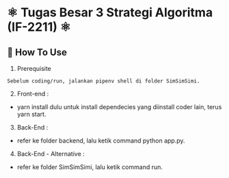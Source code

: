 # ⚛ Tugas Besar 3 Strategi Algoritma (IF-2211) ⚛

## 💢 How To Use
1. Prerequisite
```shell
Sebelum coding/run, jalankan pipenv shell di folder SimSimSimi.
```
2. Front-end : 
<ul>
  <li>yarn install dulu untuk install dependecies yang diinstall coder lain, terus yarn start.
  </li>
</ul>
    
3. Back-End : 
<ul>
  <li> refer ke folder backend, lalu ketik command python app.py.
  </li>
</ul>

4. Back-End - Alternative :
<ul>
  <li>refer ke folder SimSimSimi, lalu ketik command run.
  </li>
</ul>

 
    
